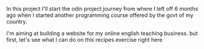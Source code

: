 In this project I'll start the odin project journey from where I left off 6 months ago when I started another programming course offered by the govt of my country.
<p>I'm aiming at building a website for my online english teaching business. but first, let's see what I can do on this recipes exercise right here</p>
